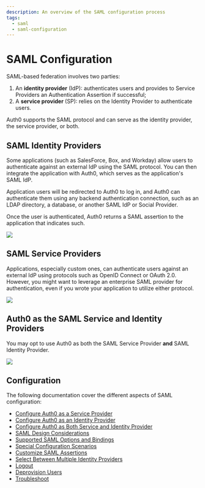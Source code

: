 ```yaml
---
description: An overview of the SAML configuration process
tags:
  - saml
  - saml-configuration
---
```


# SAML Configuration

SAML-based federation involves two parties:

1. An **identity provider** (IdP): authenticates users and provides to Service Providers an Authentication Assertion if successful;
2. A **service provider** (SP): relies on the Identity Provider to authenticate users.

Auth0 supports the SAML protocol and can serve as the identity provider, the service provider, or both.

## SAML Identity Providers

Some applications (such as SalesForce, Box, and Workday) allow users to authenticate against an external IdP using the SAML protocol. You can then integrate the application with Auth0, which serves as the application's SAML IdP.

Application users will be redirected to Auth0 to log in, and Auth0 can authenticate them using any backend authentication connection, such as an LDAP directory, a database, or another SAML IdP or Social Provider.

Once the user is authenticated, Auth0 returns a SAML assertion to the application that indicates such.

![](/media/articles/saml/saml-configuration/saml-case2.png)

## SAML Service Providers

Applications, especially custom ones, can authenticate users against an external IdP using protocols such as OpenID Connect or OAuth 2.0. However, you might want to leverage an enterprise SAML provider for authentication, even if you wrote your application to utilize either protocol.

![](/media/articles/saml/saml-configuration/saml-case1.png)

## Auth0 as the SAML Service and Identity Providers

You may opt to use Auth0 as both the SAML Service Provider **and** SAML Identity Provider.

![](/media/articles/saml/saml-configuration/saml-case3.png)

## Configuration

The following documentation cover the different aspects of SAML configuration:

* [Configure Auth0 as a Service Provider](/protocols/saml/saml-configuration/auth0-as-service-provider)
* [Configure Auth0 as an Identity Provider](/protocols/saml/saml-configuration/auth0-as-identity-provider)
* [Configure Auth0 as Both Service and Identity Provider](/protocols/saml/saml-configuration/auth0-as-identity-and-service-provider)
* [SAML Design Considerations](/protocols/saml/saml-configuration/design-considerations)
* [Supported SAML Options and Bindings](/protocols/saml/saml-configuration/supported-options-and-bindings)
* [Special Configuration Scenarios](/protocols/saml/saml-configuration/special-configuration-scenarios)
* [Customize SAML Assertions](/protocols/saml/saml-configuration/saml-assertions)
* [Select Between Multiple Identity Providers](/protocols/saml/saml-configuration/selecting-between-multiple-idp)
* [Logout](/protocols/saml/saml-configuration/logout)
* [Deprovision Users](/protocols/saml/saml-configuration/deprovision-users)
* [Troubleshoot](/protocols/saml/saml-configuration/troubleshoot)

